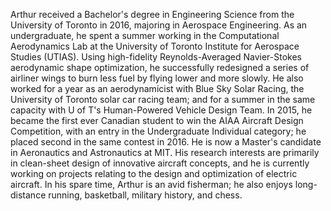 Arthur received a Bachelor's degree in Engineering Science from the University of Toronto in 2016, majoring in Aerospace Engineering. As an undergraduate, he spent a summer working in the Computational Aerodynamics Lab at the University of Toronto Institute for Aerospace Studies (UTIAS). Using high-fidelity Reynolds-Averaged Navier-Stokes aerodynamic shape optimization, he successfully redesigned a series of airliner wings to burn less fuel by flying lower and more slowly. He also worked for a year as an aerodynamicist with Blue Sky Solar Racing, the University of Toronto solar car racing team; and for a summer in the same capacity with U of T's Human-Powered Vehicle Design Team. In 2015, he became the first ever Canadian student to win the AIAA Aircraft Design Competition, with an entry in the Undergraduate Individual category; he placed second in the same contest in 2016. He is now a Master's candidate in Aeronautics and Astronautics at MIT. His research interests are primarily in clean-sheet design of innovative aircraft concepts, and he is currently working on projects relating to the design and optimization of electric aircraft. In his spare time, Arthur is an avid fisherman; he also enjoys long-distance running, basketball, military history, and chess. 
